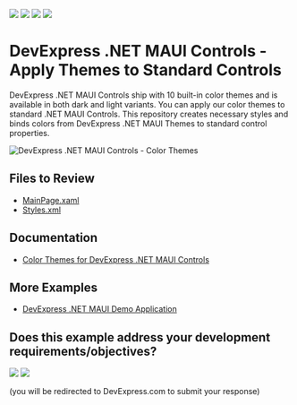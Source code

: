 <!-- default badges list -->
![](https://img.shields.io/endpoint?url=https://codecentral.devexpress.com/api/v1/VersionRange/719921833/24.1.3%2B)
[![](https://img.shields.io/badge/Open_in_DevExpress_Support_Center-FF7200?style=flat-square&logo=DevExpress&logoColor=white)](https://supportcenter.devexpress.com/ticket/details/T1201435)
[![](https://img.shields.io/badge/📖_How_to_use_DevExpress_Examples-e9f6fc?style=flat-square)](https://docs.devexpress.com/GeneralInformation/403183)
[![](https://img.shields.io/badge/💬_Leave_Feedback-feecdd?style=flat-square)](#does-this-example-address-your-development-requirementsobjectives)
<!-- default badges end -->
# DevExpress .NET MAUI Controls - Apply Themes to Standard Controls

DevExpress .NET MAUI Controls ship with 10 built-in color themes and is available in both dark and light variants. You can apply our color themes to standard .NET MAUI Controls. This repository creates necessary styles and binds colors from DevExpress .NET MAUI Themes to standard control properties.

![DevExpress .NET MAUI Controls - Color Themes](https://docs.devexpress.com/MAUI/images/themes/themes-overview_.png?v=23.2)

## Files to Review

- [MainPage.xaml](CS/MainPage.xaml)
- [Styles.xml](CS/Resources/Styles/Styles.xaml)

## Documentation

- [Color Themes for DevExpress .NET MAUI Controls](https://docs.devexpress.com/MAUI/404636/common-concepts/themes?v=23.2)

## More Examples

- [DevExpress .NET MAUI Demo Application](https://github.com/DevExpress-Examples/maui-demo-app)

<!-- feedback -->
## Does this example address your development requirements/objectives?

[<img src="https://www.devexpress.com/support/examples/i/yes-button.svg"/>](https://www.devexpress.com/support/examples/survey.xml?utm_source=github&utm_campaign=maui-theme-standard-controls&~~~was_helpful=yes) [<img src="https://www.devexpress.com/support/examples/i/no-button.svg"/>](https://www.devexpress.com/support/examples/survey.xml?utm_source=github&utm_campaign=maui-theme-standard-controls&~~~was_helpful=no)

(you will be redirected to DevExpress.com to submit your response)
<!-- feedback end -->
